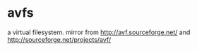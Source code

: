 # avfs
a virtual filesystem. mirror from http://avf.sourceforge.net/ and http://sourceforge.net/projects/avf/
